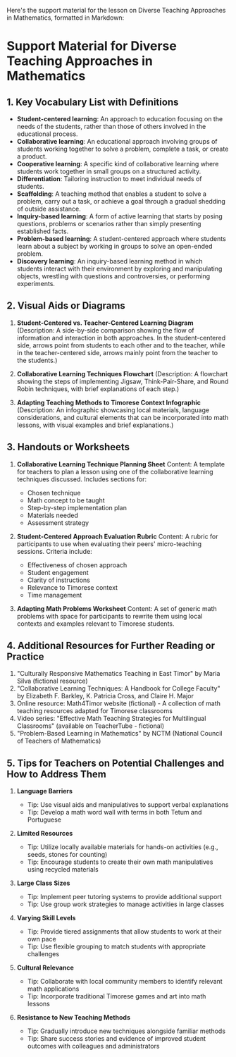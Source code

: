 Here's the support material for the lesson on Diverse Teaching Approaches in Mathematics, formatted in Markdown:

# Support Material for Diverse Teaching Approaches in Mathematics

## 1. Key Vocabulary List with Definitions

- **Student-centered learning**: An approach to education focusing on the needs of the students, rather than those of others involved in the educational process.
- **Collaborative learning**: An educational approach involving groups of students working together to solve a problem, complete a task, or create a product.
- **Cooperative learning**: A specific kind of collaborative learning where students work together in small groups on a structured activity.
- **Differentiation**: Tailoring instruction to meet individual needs of students.
- **Scaffolding**: A teaching method that enables a student to solve a problem, carry out a task, or achieve a goal through a gradual shedding of outside assistance.
- **Inquiry-based learning**: A form of active learning that starts by posing questions, problems or scenarios rather than simply presenting established facts.
- **Problem-based learning**: A student-centered approach where students learn about a subject by working in groups to solve an open-ended problem.
- **Discovery learning**: An inquiry-based learning method in which students interact with their environment by exploring and manipulating objects, wrestling with questions and controversies, or performing experiments.

## 2. Visual Aids or Diagrams

1. **Student-Centered vs. Teacher-Centered Learning Diagram**
   (Description: A side-by-side comparison showing the flow of information and interaction in both approaches. In the student-centered side, arrows point from students to each other and to the teacher, while in the teacher-centered side, arrows mainly point from the teacher to the students.)

2. **Collaborative Learning Techniques Flowchart**
   (Description: A flowchart showing the steps of implementing Jigsaw, Think-Pair-Share, and Round Robin techniques, with brief explanations of each step.)

3. **Adapting Teaching Methods to Timorese Context Infographic**
   (Description: An infographic showcasing local materials, language considerations, and cultural elements that can be incorporated into math lessons, with visual examples and brief explanations.)

## 3. Handouts or Worksheets

1. **Collaborative Learning Technique Planning Sheet**
   Content: A template for teachers to plan a lesson using one of the collaborative learning techniques discussed. Includes sections for:
   - Chosen technique
   - Math concept to be taught
   - Step-by-step implementation plan
   - Materials needed
   - Assessment strategy

2. **Student-Centered Approach Evaluation Rubric**
   Content: A rubric for participants to use when evaluating their peers' micro-teaching sessions. Criteria include:
   - Effectiveness of chosen approach
   - Student engagement
   - Clarity of instructions
   - Relevance to Timorese context
   - Time management

3. **Adapting Math Problems Worksheet**
   Content: A set of generic math problems with space for participants to rewrite them using local contexts and examples relevant to Timorese students.

## 4. Additional Resources for Further Reading or Practice

1. "Culturally Responsive Mathematics Teaching in East Timor" by Maria Silva (fictional resource)
2. "Collaborative Learning Techniques: A Handbook for College Faculty" by Elizabeth F. Barkley, K. Patricia Cross, and Claire H. Major
3. Online resource: Math4Timor website (fictional) - A collection of math teaching resources adapted for Timorese classrooms
4. Video series: "Effective Math Teaching Strategies for Multilingual Classrooms" (available on TeacherTube - fictional)
5. "Problem-Based Learning in Mathematics" by NCTM (National Council of Teachers of Mathematics)

## 5. Tips for Teachers on Potential Challenges and How to Address Them

1. **Language Barriers**
   - Tip: Use visual aids and manipulatives to support verbal explanations
   - Tip: Develop a math word wall with terms in both Tetum and Portuguese

2. **Limited Resources**
   - Tip: Utilize locally available materials for hands-on activities (e.g., seeds, stones for counting)
   - Tip: Encourage students to create their own math manipulatives using recycled materials

3. **Large Class Sizes**
   - Tip: Implement peer tutoring systems to provide additional support
   - Tip: Use group work strategies to manage activities in large classes

4. **Varying Skill Levels**
   - Tip: Provide tiered assignments that allow students to work at their own pace
   - Tip: Use flexible grouping to match students with appropriate challenges

5. **Cultural Relevance**
   - Tip: Collaborate with local community members to identify relevant math applications
   - Tip: Incorporate traditional Timorese games and art into math lessons

6. **Resistance to New Teaching Methods**
   - Tip: Gradually introduce new techniques alongside familiar methods
   - Tip: Share success stories and evidence of improved student outcomes with colleagues and administrators